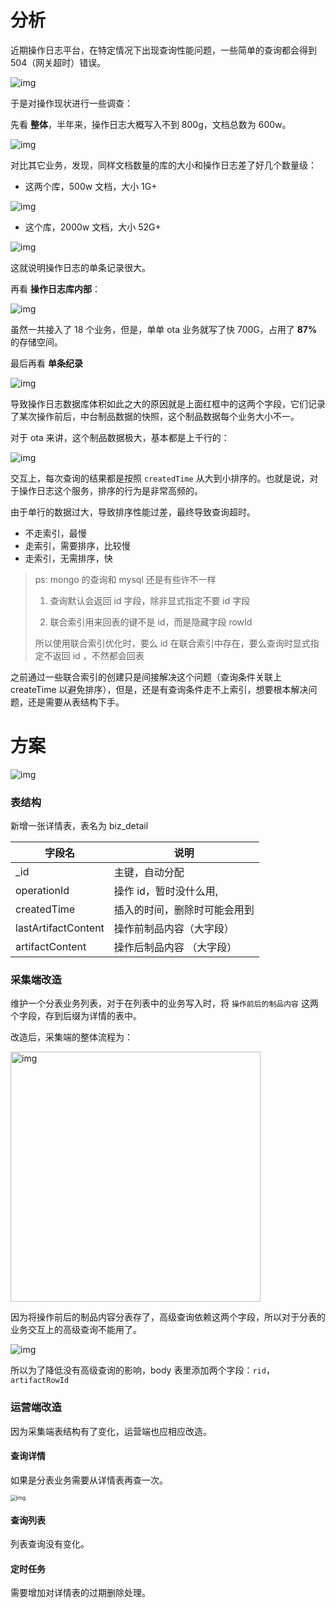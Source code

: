 # 分析

近期操作日志平台，在特定情况下出现查询性能问题，一些简单的查询都会得到 504（网关超时）错误。

![img](http://s3v2-qos.storage.wanyol.com/guass-cloud-storage-provider/wallpaper/21/08/02/57d5eb1c5f42461b801a427b36d0474d.png)

于是对操作现状进行一些调查：



先看 **整体**，半年来，操作日志大概写入不到 800g，文档总数为 600w。

![img](http://s3v2-qos.storage.wanyol.com/guass-cloud-storage-provider/wallpaper/21/08/02/18a4d3085e724cd5ac91b85e7230eb13.png)

对比其它业务，发现，同样文档数量的库的大小和操作日志差了好几个数量级：

* 这两个库，500w 文档，大小 1G+

![img](http://s3v2-qos.storage.wanyol.com/guass-cloud-storage-provider/wallpaper/21/08/02/6bf4a0871b864d79987fc8d7e1e6cb65.png)

* 这个库，2000w 文档，大小 52G+

![img](http://s3v2-qos.storage.wanyol.com/guass-cloud-storage-provider/wallpaper/21/08/02/22eddc8fa16f451c9ff85908ccc88156.png)

这就说明操作日志的单条记录很大。



再看 **操作日志库内部**：

![img](http://s3v2-qos.storage.wanyol.com/guass-cloud-storage-provider/wallpaper/21/08/02/0d3e6633d08a4e628652c0105c143bb7.png)

虽然一共接入了 18 个业务，但是，单单 ota 业务就写了快 700G，占用了 **87%** 的存储空间。



最后再看 **单条纪录**

![img](http://s3v2-qos.storage.wanyol.com/guass-cloud-storage-provider/wallpaper/21/08/02/a876d6f0f5984f769fb24a2b3a99bb81.png)

导致操作日志数据库体积如此之大的原因就是上面红框中的这两个字段，它们记录了某次操作前后，中台制品数据的快照，这个制品数据每个业务大小不一。

对于 ota 来讲，这个制品数据极大，基本都是上千行的：

![img](http://s3v2-qos.storage.wanyol.com/guass-cloud-storage-provider/wallpaper/21/08/02/bf49aae52d2f4bc3a7c6acb6baf7710c.png)



交互上，每次查询的结果都是按照 `createdTime` 从大到小排序的。也就是说，对于操作日志这个服务，排序的行为是非常高频的。

由于单行的数据过大，导致排序性能过差，最终导致查询超时。

* 不走索引，最慢
* 走索引，需要排序，比较慢
* 走索引，无需排序，快

> ps: mongo 的查询和 mysql 还是有些许不一样
>
> 1. 查询默认会返回 id 字段，除非显式指定不要 id 字段
>
> 2. 联合索引用来回表的键不是 id，而是隐藏字段 rowId
>
> 所以使用联合索引优化时，要么 id 在联合索引中存在，要么查询时显式指定不返回 id ，不然都会回表

之前通过一些联合索引的创建只是间接解决这个问题（查询条件关联上 createTime 以避免排序），但是，还是有查询条件走不上索引，想要根本解决问题，还是需要从表结构下手。

# 方案

![img](http://s3v2-qos.storage.wanyol.com/guass-cloud-storage-provider/wallpaper/21/08/02/5383be53ce684b46818807ae061397da.png)

### 表结构

新增一张详情表，表名为 biz_detail

| 字段名              | 说明                         |
| ------------------- | ---------------------------- |
| _id                 | 主键，自动分配               |
| operationId         | 操作 id，暂时没什么用,       |
| createdTime         | 插入的时间，删除时可能会用到 |
| lastArtifactContent | 操作前制品内容（大字段）     |
| artifactContent     | 操作后制品内容 （大字段）    |

### 采集端改造

维护一个分表业务列表，对于在列表中的业务写入时，将 `操作前后的制品内容` 这两个字段，存到后缀为详情的表中。

改造后，采集端的整体流程为：

<img src="http://s3v2-qos.storage.wanyol.com/guass-cloud-storage-provider/wallpaper/21/08/02/ae4134024da246ed879f71a193c01ba3.jpg" alt="img" style="width:400px" />

因为将操作前后的制品内容分表存了，高级查询依赖这两个字段，所以对于分表的业务交互上的高级查询不能用了。

![img](http://s3v2-qos.storage.wanyol.com/guass-cloud-storage-provider/wallpaper/21/08/02/af9f78d99038497c86a82cc4ed4e81a3.png)

所以为了降低没有高级查询的影响，body 表里添加两个字段：`rid`，`artifactRowId`

### 运营端改造

因为采集端表结构有了变化，运营端也应相应改造。

#### 查询详情

如果是分表业务需要从详情表再查一次。

<img src="http://s3v2-qos.storage.wanyol.com/guass-cloud-storage-provider/wallpaper/21/08/02/172b66fe0eb14da5b8ac2e6513876879.jpg" alt="img" style="zoom:60%;" />

#### 查询列表

列表查询没有变化。

#### 定时任务

需要增加对详情表的过期删除处理。

